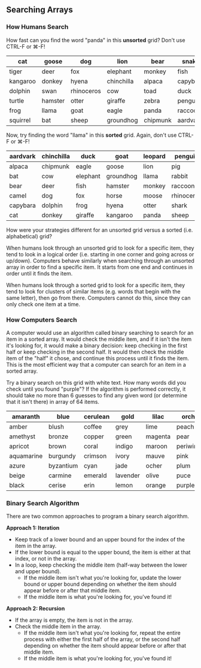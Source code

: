 ## Searching Arrays

### How Humans Search

How fast can you find the word "panda" in this **unsorted** grid? Don't use CTRL-F or ⌘-F!

| cat | goose | dog | lion | bear | snake | rabbit |
| --- | --- | --- | --- | --- | --- | --- |
| tiger | deer | fox | elephant | monkey | fish | pig |
| kangaroo | donkey | hyena | chinchilla | alpaca | capybara | horse |
| dolphin | swan | rhinoceros | cow | toad | duck | moose |
| turtle | hamster | otter | giraffe | zebra | penguin | leopard |
| frog | llama | goat | eagle | panda | raccoon | shark |
| squirrel | bat | sheep | groundhog | chipmunk | aardvark | camel |


Now, try finding the word "llama" in this **sorted** grid. Again, don't use CTRL-F or ⌘-F!

| aardvark | chinchilla | duck | goat | leopard | penguin | snake |
| --- | --- | --- | --- | --- | --- | --- |
| alpaca | chipmunk | eagle | goose | lion | pig | squirrel |
| bat | cow | elephant | groundhog | llama | rabbit | swan |
| bear | deer | fish | hamster | monkey | raccoon | tiger |
| camel | dog | fox | horse | moose | rhinoceros | toad |
| capybara  | dolphin | frog | hyena | otter | shark | turtle |
| cat | donkey | giraffe | kangaroo | panda | sheep | zebra |


How were your strategies different for an unsorted grid versus a sorted (i.e. alphabetical) grid?


When humans look through an unsorted grid to look for a specific item, they tend to look in a logical order (i.e. starting in one corner and going across or up/down). Computers behave similarly when searching through an unsorted array in order to find a specific item. It starts from one end and continues in order until it finds the item.

When humans look through a sorted grid to look for a specific item, they tend to look for clusters of similar items (e.g. words that begin with the same letter), then go from there. Computers cannot do this, since they can only check one item at a time.


### How Computers Search

A computer would use an algorithm called binary searching to search for an item in a sorted array. It would check the middle item, and if it isn't the item it's looking for, it would make a binary decision: keep checking in the first half or keep checking in the second half. It would then check the middle item of the "half" it chose, and continue this process until it finds the item. This is the most efficient way that a computer can search for an item in a sorted array.

Try a binary search on this grid with white text. How many words did you check until you found "purple"? If the algorithm is performed correctly, it should take no more than 6 guesses to find any given word (or determine that it isn't there) in array of 64 items.


| amaranth | blue | cerulean | gold | lilac | orchid | raspberry | silver |
| --- | --- | --- | --- | --- | --- | --- |  --- |
| amber | blush | coffee | grey | lime | peach | red | tan |
| amethyst | bronze | copper | green | magenta | pear | rose | teal |
| apricot | brown | coral | indigo | maroon | periwinkle | ruby | turquoise |
| aquamarine | burgundy | crimson | ivory | mauve | pink | salmon | violet |
| azure | byzantium | cyan | jade | ocher | plum | sangria | viridian |
| beige | carmine | emerald | lavender | olive | puce | sapphire | white |
| black | cerise | erin | lemon | orange | purple | scarlet | yellow |

 

### Binary Search Algorithm

There are two common approaches to program a binary search algorithm.

**Approach 1: Iteration**
* Keep track of a lower bound and an upper bound for the index of the item in the array.
* If the lower bound is equal to the upper bound, the item is either at that index, or not in the array.
* In a loop, keep checking the middle item (half-way between the lower and upper bound).
  * If the middle item isn't what you're looking for, update the lower bound or upper bound depending on whether the item should appear before or after that middle item.
  * If the middle item is what you're looking for, you've found it!


**Approach 2: Recursion**

* If the array is empty, the item is not in the array.
* Check the middle item in the array. 
  * If the middle item isn't what you're looking for, repeat the entire process with either the first half of the array, or the second half depending on whether the item should appear before or after that middle item.
  * If the middle item is what you're looking for, you've found it!

